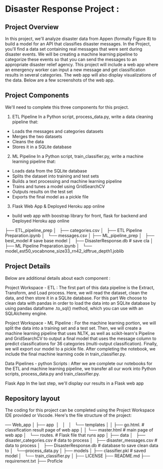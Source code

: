 # Disaster Response Project :

## Project Overview
In this project, we'll analyze disaster data from Appen (formally Figure 8) to build a model for an API that classifies disaster messages. In the Project, you'll find a data set containing real messages that were sent during disaster events. We will be creating a machine learning pipeline to categorize these events so that you can send the messages to an appropriate disaster relief agency. This project will include a web app where an emergency worker can input a new message and get classification results in several categories. The web app will also display visualizations of the data. Below are a few screenshots of the web app.

## Project Components
We'll need to complete this three components for this project.

1. ETL Pipeline
In a Python script, process_data.py, write a data cleaning pipeline that:

- Loads the messages and categories datasets
- Merges the two datasets
- Cleans the data
- Stores it in a SQLite database

2. ML Pipeline
In a Python script, train_classifier.py, write a machine learning pipeline that:

- Loads data from the SQLite database
- Splits the dataset into training and test sets
- Builds a text processing and machine learning pipeline
- Trains and tunes a model using GridSearchCV
- Outputs results on the test set
- Exports the final model as a pickle file

3. Flask Web App & Deployed Heroku app online
- build web app with boostrap library for front, flask for backend and Deployed Heroku app online


├── ETL_pipeline_prep
│   ├── categories.csv
│   ├── ETL Pipeline Preparation.ipynb
│   └── messages.csv
│
├── ML_pipeline_prep
│   ├── best_model # save base model
│   ├── DisasterResponse.db # save cla
│   ├── ML Pipeline Preparation.ipynb
│   └── model_est50_vocabnone_size33_rn42_idftrue_depth1.joblib

## Project Details
Below are additional details about each component :

Project Workspace - ETL :
The first part of this data pipeline is the Extract, Transform, and Load process. Here, we will read the dataset, clean the data, and then store it in a SQLite database. For this part We choose to clean data with pandas in order to load the data into an SQLite database by using pandas dataframe .to_sql() method, which you can use with an SQLAlchemy engine.

Project Workspace - ML Pipeline :
For the machine learning portion, we will split the data into a training set and a test set. Then, we will create a machine learning pipeline that uses NLTK, as well as scikit-learn's Pipeline and GridSearchCV to output a final model that uses the message column to predict classifications for 36 categories (multi-output classification). Finally, we will export our model to a pickle file. After completing the notebook, we include the final machine learning code in train_classifier.py.

Data Pipelines - python Scripts :
After we are complete our notebooks for the ETL and machine learning pipeline, we transfer all our work into Python scripts, process_data.py and train_classifier.py.

Flask App
In the last step, we'll display our results in a Flask web app

## Repository layout
The coding for this project can be completed using the Project Workspace IDE provided or Vscode. Here's the file structure of the project:

── Web_app
│ 
├── app  
│   │   
│   └── templates
│   │     ├── go.html.    # classification result page of web app
│   │     └── master.html # main page of web app
│   └── routes.           # Flask file that runs app
│
├── data
│   ├── disaster_categories.csv # data to process 
│   ├── disaster_messages.csv   # data to process 
│   ├── DisasterResponse.db     # database to save clean data to
│   └──process_data.py
│
├── models
│   ├──  classifier.pkl   # saved model 
│   └── train_classifier.py
│
├── LICENSE
├── README.md
├── requirement.txt
├── Proficle




